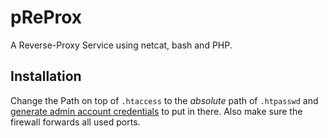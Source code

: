 pReProx
=======

A Reverse-Proxy Service using netcat, bash and PHP.

Installation
----------

Change the Path on top of `.htaccess` to the *absolute* path of `.htpasswd` and [generate admin account credentials](http://www.htaccesstools.com/htpasswd-generator/) to put in there.
Also make sure the firewall forwards all used ports.
